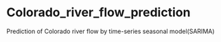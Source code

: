 # Colorado_river_flow_prediction
Prediction of Colorado river flow by time-series seasonal model(SARIMA)
